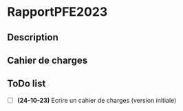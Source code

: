 # RapportPFE2023
## Description
## Cahier de charges
## ToDo list
- [ ] **(24-10-23)** Ecrire un cahier de charges (version initiale)

